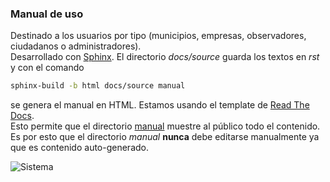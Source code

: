 ### Manual de uso
    
Destinado a los usuarios por tipo (municipios, empresas, observadores, ciudadanos o administradores).  
Desarrollado con [Sphinx](http://sphinx-doc.org/). El directorio *docs/source* guarda los textos en *rst* y con el comando
``` bash
sphinx-build -b html docs/source manual
``` 
se genera el manual en HTML. Estamos usando el template de [Read The Docs](https://readthedocs.org).  
Esto permite que el directorio [manual](https://medusapp.org/manual) muestre al público todo el contenido.  
Es por esto que el directorio *manual* **nunca** debe editarse manualmente ya que es contenido auto-generado.  

![Sistema](/../master/static/img/screen-medusapp-02-manual-small.png?raw=true)
